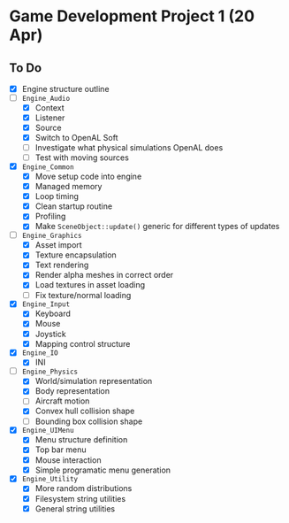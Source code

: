 # Game Development Project 1 (20 Apr)

## To Do

- [x] Engine structure outline
- [ ] `Engine_Audio`
  - [x] Context
  - [x] Listener
  - [x] Source
  - [x] Switch to OpenAL Soft
  - [ ] Investigate what physical simulations OpenAL does
  - [ ] Test with moving sources
- [x] `Engine_Common`
  - [x] Move setup code into engine
  - [x] Managed memory
  - [x] Loop timing
  - [x] Clean startup routine
  - [x] Profiling
  - [x] Make `SceneObject::update()` generic for different types of updates
- [ ] `Engine_Graphics`
  - [x] Asset import
  - [x] Texture encapsulation
  - [x] Text rendering
  - [x] Render alpha meshes in correct order
  - [x] Load textures in asset loading
  - [ ] Fix texture/normal loading
- [x] `Engine_Input`
  - [x] Keyboard
  - [x] Mouse
  - [x] Joystick
  - [x] Mapping control structure
- [x] `Engine_IO`
  - [x] INI
- [ ] `Engine_Physics`
  - [x] World/simulation representation
  - [x] Body representation
  - [ ] Aircraft motion
  - [x] Convex hull collision shape
  - [ ] Bounding box collision shape
- [x] `Engine_UIMenu`
  - [x] Menu structure definition
  - [x] Top bar menu
  - [x] Mouse interaction
  - [x] Simple programatic menu generation
- [x] `Engine_Utility`
  - [x] More random distributions
  - [x] Filesystem string utilities
  - [x] General string utilities
